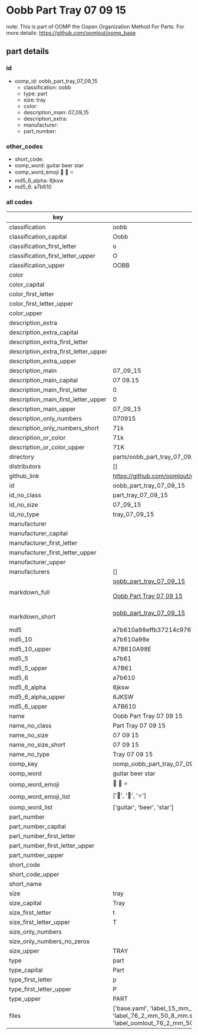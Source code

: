 # Oobb Part Tray 07 09 15  

note: This is part of OOMP the Oopen Organization Method For Parts. For more details: https://github.com/oomlout/oomp_base

##  part details





### id
* oomp_id: oobb_part_tray_07_09_15
  * classification: oobb
  * type: part
  * size: tray
  * color: 
  * description_main: 07_09_15
  * description_extra: 
  * manufacturer: 
  * part_number: 

### other_codes
* short_code: 
* oomp_word: guitar beer star
* oomp_word_emoji :guitar: :beer: :star:
* md5_6_alpha: 6jksw
* md5_6: a7b610

### all codes 
| key | value |  
| --- | --- |  
| classification | oobb |  
| classification_capital | Oobb |  
| classification_first_letter | o |  
| classification_first_letter_upper | O |  
| classification_upper | OOBB |  
| color |  |  
| color_capital |  |  
| color_first_letter |  |  
| color_first_letter_upper |  |  
| color_upper |  |  
| description_extra |  |  
| description_extra_capital |  |  
| description_extra_first_letter |  |  
| description_extra_first_letter_upper |  |  
| description_extra_upper |  |  
| description_main | 07_09_15 |  
| description_main_capital | 07 09.15 |  
| description_main_first_letter | 0 |  
| description_main_first_letter_upper | 0 |  
| description_main_upper | 07_09_15 |  
| description_only_numbers | 070915 |  
| description_only_numbers_short | 71k |  
| description_or_color | 71k |  
| description_or_color_upper | 71K |  
| directory | parts/oobb_part_tray_07_09_15 |  
| distributors | [] |  
| github_link | https://github.com/oomlout/oomlout_oomp_part_src/tree/main/parts/oobb_part_tray_07_09_15/working |  
| id | oobb_part_tray_07_09_15 |  
| id_no_class | part_tray_07_09_15 |  
| id_no_size | 07_09_15 |  
| id_no_type | tray_07_09_15 |  
| manufacturer |  |  
| manufacturer_capital |  |  
| manufacturer_first_letter |  |  
| manufacturer_first_letter_upper |  |  
| manufacturer_upper |  |  
| manufacturers | [] |  
| markdown_full | [oobb_part_tray_07_09_15](https://github.com/oomlout/oomlout_oomp_part_src/tree/main/parts/oobb_part_tray_07_09_15/working)<br>[](https://github.com/oomlout/oomlout_oomp_part_src/tree/main/parts/oobb_part_tray_07_09_15/working)<br>[Oobb Part Tray 07 09 15](https://github.com/oomlout/oomlout_oomp_part_src/tree/main/parts/oobb_part_tray_07_09_15/working)<br><br> |  
| markdown_short | [oobb_part_tray_07_09_15](https://github.com/oomlout/oomlout_oomp_part_src/tree/main/parts/oobb_part_tray_07_09_15/working)<br><br> |  
| md5 | a7b610a98effb37214c97677e568c67b |  
| md5_10 | a7b610a98e |  
| md5_10_upper | A7B610A98E |  
| md5_5 | a7b61 |  
| md5_5_upper | A7B61 |  
| md5_6 | a7b610 |  
| md5_6_alpha | 6jksw |  
| md5_6_alpha_upper | 6JKSW |  
| md5_6_upper | A7B610 |  
| name | Oobb Part Tray 07 09 15 |  
| name_no_class | Part Tray 07 09 15 |  
| name_no_size | 07 09 15 |  
| name_no_size_short | 07 09 15 |  
| name_no_type | Tray 07 09 15 |  
| oomp_key | oomp_oobb_part_tray_07_09_15 |  
| oomp_word | guitar beer star |  
| oomp_word_emoji | :guitar: :beer: :star: |  
| oomp_word_emoji_list | [':guitar:', ':beer:', ':star:'] |  
| oomp_word_list | ['guitar', 'beer', 'star'] |  
| part_number |  |  
| part_number_capital |  |  
| part_number_first_letter |  |  
| part_number_first_letter_upper |  |  
| part_number_upper |  |  
| short_code |  |  
| short_code_upper |  |  
| short_name |  |  
| size | tray |  
| size_capital | Tray |  
| size_first_letter | t |  
| size_first_letter_upper | T |  
| size_only_numbers |  |  
| size_only_numbers_no_zeros |  |  
| size_upper | TRAY |  
| type | part |  
| type_capital | Part |  
| type_first_letter | p |  
| type_first_letter_upper | P |  
| type_upper | PART |  
| files | ['base.yaml', 'label_15_mm_30_mm.pdf', 'label_15_mm_30_mm.svg', 'label_76_2_mm_50_8_mm.pdf', 'label_76_2_mm_50_8_mm.svg', 'label_oomlout_76_2_mm_50_8_mm.pdf', 'label_oomlout_76_2_mm_50_8_mm.svg', 'readme.md', 'working.json', 'working.yaml'] |  
